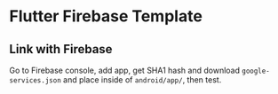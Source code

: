 # Flutter Firebase Template

## Link with Firebase
Go to Firebase console, add app, get SHA1 hash and download `google-services.json` and place inside of `android/app/`, then test.
